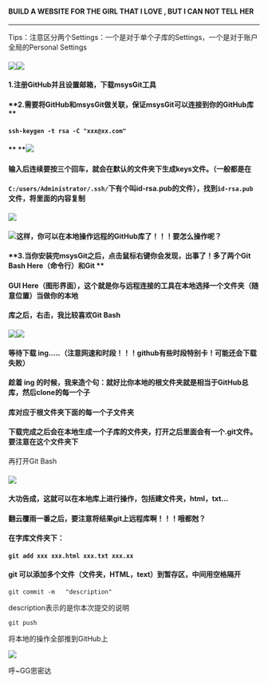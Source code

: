 #### **BUILD A WEBSITE FOR THE GIRL THAT I LOVE , BUT I CAN NOT TELL HER**

---

Tips：注意区分两个Settings：一个是对于单个子库的Settings，一个是对于账户全局的Personal Settings

#### ![](/assets/NNWY_01.png)![](/assets/NNWY_03.png)

#### **1.注册GitHub并且设置邮箱，下载msysGit工具**

#### **2.需要将GitHub和msysGit做关联，保证msysGit可以连接到你的GitHub库                **

#### `ssh-keygen -t rsa -C "xxx@xx.com"`

#### ** **![](/assets/NNWY_02.png)

#### **输入后连续要按三个回车，就会在默认的文件夹下生成keys文件。（一般都是在**

#### `C:/users/Administrator/.ssh/`**下有个叫id-rsa.pub的文件），找到`id-rsa.pub`文件，将里面的内容复制**

#### ![](/assets/NNWY_04.png)

#### ![](/assets/NNWY_04.png)**这样，你可以在本地操作远程的GitHub库了！！！要怎么操作呢？**

#### **3.当你安装完msysGit之后，点击鼠标右键你会发现，出事了！多了两个Git Bash Here（命令行）和Git **

#### **GUI Here（图形界面），这个就是你与远程连接的工具在本地选择一个文件夹（随意位置）当做你的本地**

#### **库之后，右击，我比较喜欢Git Bash**

#### ![](/assets/NNWY_05.png)![](/assets/NNWY_06.png)

#### **等待下载 ing.....（注意网速和时段！！！github有些时段特别卡！可能还会下载失败）**

#### 趁着 ing 的时候，我来造个句：**就好比你本地的根文件夹就是相当于GitHub总库，然后clone的每一个子**

#### **库对应于根文件夹下面的每一个子文件夹**

#### 下载完成之后会在本地生成一个子库的文件夹，打开之后里面会有一个.git文件。要注意在这个文件夹下

再打开Git Bash

#### ![](/assets/NNWY_07.png)

#### 大功告成，这就可以在本地库上进行操作，包括建文件夹，html，txt...

#### 翻云覆雨一番之后，要注意将结果git上远程库啊！！！哦都尅？

#### 在字库文件夹下：

#### `git add xxx xxx.html xxx.txt xxx.xx`

#### git 可以添加多个文件（文件夹，HTML，text）到暂存区，中间用空格隔开

`git commit -m   "description"`

description表示的是你本次提交的说明

`git push`

将本地的操作全部推到GitHub上

![](/assets/NNWY_08.png)

呼~GG思密达

